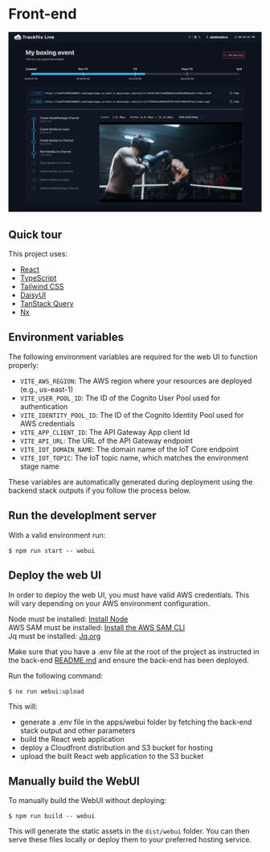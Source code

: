 # Front-end

![Trackflix Live Status view](../../assets/trackflix-live.png)

## Quick tour

This project uses:

- [React](https://react.dev/)
- [TypeScript](https://www.typescriptlang.org/)
- [Tailwind CSS](https://tailwindcss.com/)
- [DaisyUI](https://daisyui.com/)
- [TanStack Query](https://tanstack.com/query/latest)
- [Nx](https://nx.dev/)

## Environment variables

The following environment variables are required for the web UI to function properly:

- `VITE_AWS_REGION`: The AWS region where your resources are deployed (e.g., us-east-1)
- `VITE_USER_POOL_ID`: The ID of the Cognito User Pool used for authentication
- `VITE_IDENTITY_POOL_ID`: The ID of the Cognito Identity Pool used for AWS credentials
- `VITE_APP_CLIENT_ID`: The API Gateway App client Id
- `VITE_API_URL`: The URL of the API Gateway endpoint
- `VITE_IOT_DOMAIN_NAME`: The domain name of the IoT Core endpoint
- `VITE_IOT_TOPIC`: The IoT topic name, which matches the environment stage name

These variables are automatically generated during deployment using the backend stack outputs if you follow the process below.

## Run the developlment server

With a valid environment run:

```shell
$ npm run start -- webui
```

## Deploy the web UI

In order to deploy the web UI, you must have valid AWS credentials. This will vary depending on your AWS environment configuration.

Node must be installed: [Install Node](https://nodejs.org/en/download)  
AWS SAM must be installed: [Install the AWS SAM CLI](https://docs.aws.amazon.com/serverless-application-model/latest/developerguide/install-sam-cli.html)  
Jq must be installed: [Jq.org](https://jqlang.org/)

Make sure that you have a .env file at the root of the project as instructed in the back-end [README.md](../api/README.md) and ensure the back-end has been deployed.

Run the following command:

```shell
$ nx run webui:upload
```

This will:

- generate a .env file in the apps/webui folder by fetching the back-end stack output and other parameters
- build the React web application
- deploy a Cloudfront distribution and S3 bucket for hosting
- upload the built React web application to the S3 bucket

## Manually build the WebUI

To manually build the WebUI without deploying:

```shell
$ npm run build -- webui
```

This will generate the static assets in the `dist/webui` folder. You can then serve these files locally or deploy them to your preferred hosting service.
